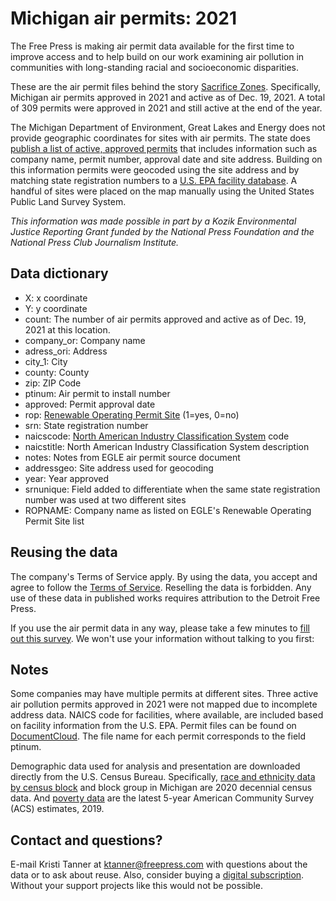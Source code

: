 # Michigan air permits: 2021

The Free Press is making air permit data available for the first time to improve access and to help build on our work examining air pollution in communities with long-standing racial and socioeconomic disparities.

These are the air permit files behind the story [Sacrifice Zones](https://www.freep.com/in-depth/news/local/michigan/2021/12/30/michigan-environmental-justice-pollution-permitting-egle-epa/8888962002/). Specifically, Michigan air permits approved in 2021 and active as of Dec. 19, 2021. A total of 309 permits were approved in 2021 and still active at the end of the year.

The Michigan Department of Environment, Great Lakes and Energy does not provide geographic coordinates for sites with air permits. The state does [publish a list of active, approved permits](https://www.deq.state.mi.us/aps/downloads/permits/finpticon/Active%20PTIs%20by%20SRN.pdf) that includes information such as company name, permit number, approval date and site address. Building on this information permits were geocoded using the site address and by matching state registration numbers to a [U.S. EPA facility database](https://www.epa.gov/frs/epa-state-combined-csv-download-files). A handful of sites were placed on the map manually using the United States Public Land Survey System.

_This information was made possible in part by a Kozik Environmental Justice Reporting Grant funded by the National Press Foundation and the National Press Club Journalism Institute._

## Data dictionary
* X: x coordinate
* Y: y coordinate
* count: The number of air permits approved and active as of Dec. 19, 2021 at this location.
* company_or: Company name
* adress_ori: Address
* city_1: City
* county: County
* zip: ZIP Code
* ptinum: Air permit to install number
* approved: Permit approval date
* rop: [Renewable Operating Permit Site](https://www.michigan.gov/egle/0,9429,7-135-3310_70487_6975-389493--,00.html) (1=yes, 0=no)
* srn: State registration number
* naicscode: [North American Industry Classification System](https://www.census.gov/naics/) code
* naicstitle: North American Industry Classification System description
* notes: Notes from EGLE air permit source document
* addressgeo: Site address used for geocoding
* year: Year approved
* srnunique: Field added to differentiate when the same state registration number was used at two different sites
* ROPNAME: Company name as listed on EGLE's Renewable Operating Permit Site list

## Reusing the data
The company's Terms of Service apply. By using the data, you accept and agree to follow the [Terms of Service](https://cm.freep.com/terms/).
Reselling the data is forbidden. Any use of these data in published works requires attribution to the Detroit Free Press.   

If you use the air permit data in any way, please take a few minutes to [fill out this survey](https://forms.gle/fpaNdazDtndJTyu57). We won't use your information without talking to you first:
 



## Notes
Some companies may have multiple permits at different sites. Three active air pollution permits approved in 2021 were not mapped due to incomplete address data. NAICS code for facilities, where available, are included based on facility information from the U.S. EPA. Permit files can be found on[ DocumentCloud](https://www.documentcloud.org/projects/air-pollution-permits-2021-206020/). The file name for each permit corresponds to the field ptinum.

Demographic data used for analysis and presentation are downloaded directly from the U.S. Census Bureau. Specifically, [race and ethnicity data by census block](https://data.census.gov/cedsci/table?q=P2&g=0400000US26%241000000&tid=DECENNIALPL2020.P2) and block group in Michigan are 2020 decennial census data. And [poverty data](https://data.census.gov/cedsci/table?text=poverty&g=0400000US26%241500000&d=ACS%205-Year%20Estimates%20Detailed%20Tables&tid=ACSDT5Y2019.B17021) are the latest 5-year American Community Survey (ACS) estimates, 2019.

## Contact and questions?
E-mail Kristi Tanner at ktanner@freepress.com with questions about the data or to ask about reuse. Also, consider buying a [digital subscription](https://cm.freep.com/specialoffer?utm_medium=github&utm_campaign=impact). Without your support projects like this would not be possible.

